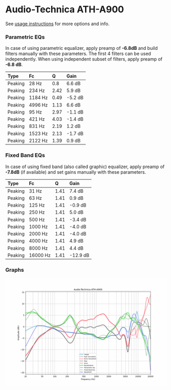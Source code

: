 # Audio-Technica ATH-A900
See [usage instructions](https://github.com/jaakkopasanen/AutoEq#usage) for more options and info.

### Parametric EQs
In case of using parametric equalizer, apply preamp of **-6.8dB** and build filters manually
with these parameters. The first 4 filters can be used independently.
When using independent subset of filters, apply preamp of **-6.8 dB**.

| Type    | Fc      |    Q | Gain    |
|:--------|:--------|:-----|:--------|
| Peaking | 28 Hz   | 0.8  | 6.6 dB  |
| Peaking | 234 Hz  | 2.42 | 5.9 dB  |
| Peaking | 1184 Hz | 0.49 | -5.2 dB |
| Peaking | 4996 Hz | 1.13 | 6.6 dB  |
| Peaking | 95 Hz   | 2.97 | -1.1 dB |
| Peaking | 421 Hz  | 4.03 | -1.4 dB |
| Peaking | 831 Hz  | 2.19 | 1.2 dB  |
| Peaking | 1523 Hz | 2.13 | -1.7 dB |
| Peaking | 2122 Hz | 1.39 | 0.9 dB  |

### Fixed Band EQs
In case of using fixed band (also called graphic) equalizer, apply preamp of **-7.8dB**
(if available) and set gains manually with these parameters.

| Type    | Fc       |    Q | Gain     |
|:--------|:---------|:-----|:---------|
| Peaking | 31 Hz    | 1.41 | 7.4 dB   |
| Peaking | 63 Hz    | 1.41 | 0.9 dB   |
| Peaking | 125 Hz   | 1.41 | -0.9 dB  |
| Peaking | 250 Hz   | 1.41 | 5.0 dB   |
| Peaking | 500 Hz   | 1.41 | -3.4 dB  |
| Peaking | 1000 Hz  | 1.41 | -4.0 dB  |
| Peaking | 2000 Hz  | 1.41 | -4.0 dB  |
| Peaking | 4000 Hz  | 1.41 | 4.9 dB   |
| Peaking | 8000 Hz  | 1.41 | 4.4 dB   |
| Peaking | 16000 Hz | 1.41 | -12.9 dB |

### Graphs
![](./Audio-Technica%20ATH-A900.png)